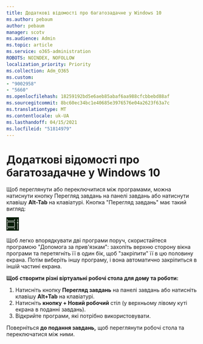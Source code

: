 ```yaml
---
title: Додаткові відомості про багатозадачне у Windows 10
ms.author: pebaum
author: pebaum
manager: scotv
ms.audience: Admin
ms.topic: article
ms.service: o365-administration
ROBOTS: NOINDEX, NOFOLLOW
localization_priority: Priority
ms.collection: Adm_O365
ms.custom:
- "9002958"
- "5660"
ms.openlocfilehash: 18259192bd5e6aeb85abaf6aa988cfcbbebd88af
ms.sourcegitcommit: 8bc60ec34bc1e40685e3976576e04a2623f63a7c
ms.translationtype: MT
ms.contentlocale: uk-UA
ms.lasthandoff: 04/15/2021
ms.locfileid: "51814979"
---
```

# <a name="do-more-with-multitasking-in-windows-10"></a>Додаткові відомості про багатозадачне у Windows 10

Щоб переглянути або переключитися між  програмами, можна натиснути кнопку Перегляд завдань на панелі завдань або натиснути клавішу **Alt-Tab** на клавіатурі. Кнопка "Перегляд завдань" має такий вигляд:

![Task view button](media/task-view.png)

Щоб легко впорядкувати дві програми поруч, скористайтеся програмою "Допомога за прив'язкам": захопіть верхню сторону вікна програми та перетягніть її в один бік, щоб "закріпити" її в цю половину екрана. Потім виберіть іншу програму, і вона автоматично закріпиться в іншій частині екрана.

**Щоб створити різні віртуальні робочі стола для дому та роботи:**

1. Натисніть кнопку **Перегляд завдань** на панелі завдань або натисніть клавішу **Alt+Tab** на клавіатурі.
2. Натисніть **кнопку + Новий робочий** стіл (у верхньому лівому куті екрана в поданні завдань).
3. Відкрийте програми, які потрібно використовувати. 

Поверніться **до подання завдань,** щоб переглянути робочі стола та переключатися між ними.
